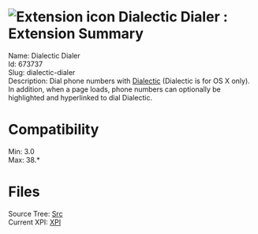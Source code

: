 # ![Extension icon](https://addons.thunderbird.net/user-media/addon_icons/673/673737-64.png?modified=1453566015) Dialectic Dialer : Extension Summary

Name: Dialectic Dialer  
Id: 673737  
Slug: dialectic-dialer  
Description: Dial phone numbers with <a rel="nofollow" href="https://outgoing.prod.mozaws.net/v1/b7ca381f86a24b3470b6e8b863aa4fbd5b71ea0442eb87ffa22f1c217c76dc0b/http%3A//www.jonn8.com/dialectic">Dialectic</a> (Dialectic is for OS X only). In addition, when a page loads, phone numbers can optionally be highlighted and hyperlinked to dial Dialectic.
  

# Compatibility
Min: 3.0  
Max: 38.*  

# Files

Source Tree: [Src](C:/Dev/Thunderbird/ThunderKdB/xall/xOther/673737-dialectic-dialer/src)  
Current XPI: [XPI](C:/Dev/Thunderbird/ThunderKdB/xall/xOther/673737-dialectic-dialer/xpi)  



